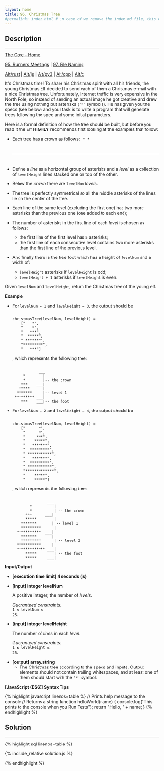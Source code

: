 ```yaml
---
layout: home
title: 96. Christmas Tree
#permalink: index.html # in case of we remove the index.md file, this doc will be the index page
---
```


<div class="row">
<div class="columnStmt" markdown="1">

## Description

---

[The Core - Home](../../code-signal-arcade-thecore/README.html)

[95. Runners Meetings](../95_runnersMeetings/README.html) | [97. File Naming](../97_fileNaming/README.html)

[Alt/rust](./Alt_rust/README.md) | [Alt/js](./Alt_js/README.html) | [Alt/py3](./Alt_py3/README.md) | [Alt/cpp](./Alt_cpp/README.md) | [Alt/c](./Alt_c/README.md)

It's Christmas time! To share his Christmas spirit with all his friends, the young Christmas Elf decided to send each of them a Christmas e-mail with a nice Christmas tree. Unfortunately, Internet traffic is very expensive in the North Pole, so instead of sending an actual image he got creative and drew the tree using nothing but asterisks (<code>'\*'</code> symbols). He has given you the specs (see below) and your task is to write a program that will generate trees following the spec and some initial parameters.

Here is a formal definition of how the tree should be built, but before you read it the Elf **HIGHLY** recommends first looking at the examples that follow:

- Each tree has a crown as follows:
  <code> \* \*
  ***
  </code>
- Define a _line_ as a horizontal group of asterisks and a _level_ as a collection of <code>levelHeight</code> lines stacked one on top of the other.

- Below the _crown_ there are <code>levelNum</code> _levels_.

- The tree is perfectly symmetrical so all the middle asterisks of the lines lie on the center of the tree.

- Each line of the same level (excluding the first one) has two more asterisks than the previous one (one added to each end);

- The number of asterisks in the first line of each _level_ is chosen as follows:

  - the first line of the first level has <code>5</code> asterisks;
  - the first line of each consecutive level contains two more asterisks than the first line of the previous level.

- And finally there is the tree foot which has a height of <code>levelNum</code> and a width of:

  - <code>levelHeight</code> asterisks if <code>levelHeight</code> is odd;
  - <code>levelHeight + 1</code> asterisks if <code>levelHeight</code> is even.

Given <code>levelNum</code> and <code>levelHeight</code>, return the Christmas tree of the young elf.

**Example**

- For <code>levelNum = 1</code> and <code>levelHeight = 3</code>, the output should be

  <code type='preformat'>
  christmasTree(levelNum, levelHeight) =
      ["   *",
      "    *",
      "   ***",
      "  *****",
      " *******",
      "*********",
      "   ***"]
  </code>

  , which represents the following tree:

  <code type='preformat'>
              ___
       *        |
       *        |-- the crown      
      ***    ___|       
     *****      |
    *******     |-- level 1
   ********* ___|
      ***    ___|-- the foot
  </code>

- For <code>levelNum = 2</code> and <code>levelHeight = 4</code>, the output should be

  <code type='preformat'>
  christmasTree(levelNum, levelHeight) = 
      ["      *", 
       "      *", 
       "     ***", 
       "    *****", 
       "   *******", 
       "  *********", 
       " ***********", 
       "   *******", 
       "  *********", 
       " ***********", 
       "*************", 
       "    *****", 
       "    *****"]
  </code>

  , which represents the following tree:

  <code type='preformat'>
                  ___ 
          *          |
          *          | -- the crown
        ***      ___|
        *****        |
      *******       | -- level 1
      *********      |
    ***********  ___|
      *******       |
      *********      | -- level 2
    ***********     |
    ************* ___|
        *****        | -- the foot
        *****     ___|
  </code>

**Input/Output**

- **[execution time limit] 4 seconds (js)**

- **[input] integer levelNum**

  A positive integer, the number of _levels_.

  _Guaranteed constraints:_<br>
  <code>1 ≤ levelNum ≤ 25</code>.

- **[input] integer levelHeight**

  The number of _lines_ in each _level_.<br>

  _Guaranteed constraints:_<br>
  <code>1 ≤ levelHeight ≤ 25</code>.

* **[output] array.string**
  - The Christmas tree according to the specs and inputs. Output elements should not contain trailing whitespaces, and at least one of them should start with the <code>'\*'</code> symbol.

**[JavaScript (ES6)] Syntax Tips**

{% highlight javascript linenos=table %}
// Prints help message to the console
// Returns a string
function helloWorld(name) {
console.log("This prints to the console when you Run Tests");
return "Hello, " + name;
}
{% endhighlight %}

</div>
<div class="columnSol" markdown="1">

## Solution

---

{% highlight sql linenos=table %}

{% include_relative solution.js %}

{% endhighlight %}

</div>
</div>
